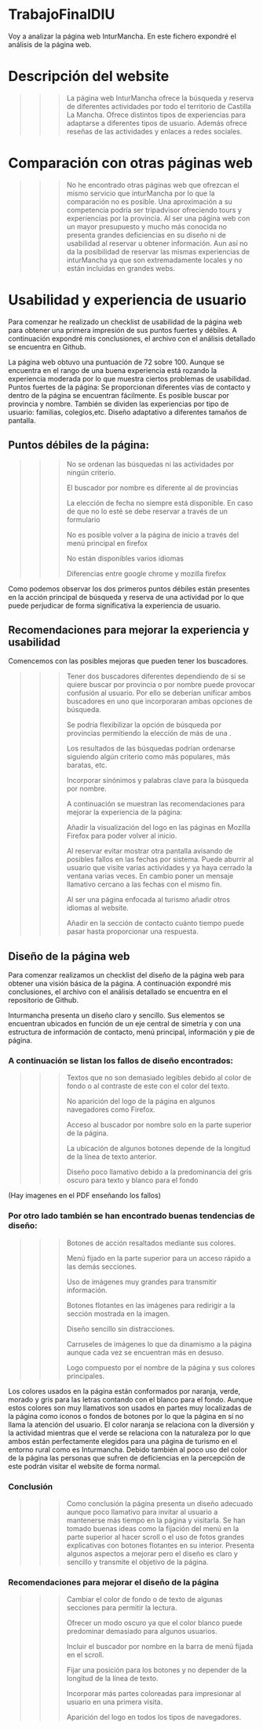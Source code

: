 # TrabajoFinalDIU
Voy a analizar la página web InturMancha. En este fichero expondré el análisis de la página web. 

# Descripción del website
>>>La página web InturMancha ofrece la búsqueda y reserva de diferentes actividades por todo el territorio de Castilla La Mancha. Ofrece distintos tipos de experiencias para adaptarse a diferentes tipos de usuario. Además ofrece reseñas de las actividades y enlaces a redes sociales.

# Comparación con otras páginas web
>>>No he encontrado otras páginas web que ofrezcan el mismo servicio que inturMancha por lo que la comparación no es posible. Una aproximación a su competencia podría ser tripadvisor ofreciendo tours y experiencias por la provincia. Al ser una página web con un mayor presupuesto y mucho más conocida no presenta grandes deficiencias en su diseño ni de usabilidad al reservar u obtener información. Aun así no da la posibilidad de reservar las mismas experiencias de inturMancha ya que son extremadamente locales y no están incluidas en grandes webs. 

# Usabilidad y experiencia de usuario
Para comenzar he realizado un checklist de usabilidad de la página web para obtener una primera impresión de sus puntos fuertes y débiles. A continuación expondré mis conclusiones, el archivo con el análisis detallado se encuentra en Github. 

La página web obtuvo una puntuación de 72 sobre 100. Aunque se encuentra en el rango de una buena experiencia está rozando la experiencia moderada por lo que muestra ciertos problemas de usabilidad. 
Puntos fuertes de la página: 
Se proporcionan diferentes vías de contacto y dentro de la página se encuentran fácilmente.
Es posible buscar por provincia y nombre. También se dividen las experiencias por tipo de usuario: familias, colegios,etc.
Diseño adaptativo a diferentes tamaños de pantalla.

## Puntos débiles de la página:
>>> No se ordenan las búsquedas ni las actividades por ningún criterio.
>>> 
>>> El buscador por nombre es diferente al de provincias
>>> 
>>> La elección de fecha no siempre está disponible. En caso de que no lo esté se debe reservar a través de un formulario
>>> 
>>> No es posible volver a la página de inicio a través del menú principal en firefox
>>> 
>>> No están disponibles varios idiomas
>>> 
>>> Diferencias entre google chrome y mozilla firefox
>>> 

Como podemos observar los dos primeros puntos débiles están presentes en la acción principal de búsqueda y reserva de una actividad por lo que puede perjudicar de forma significativa la experiencia de usuario.

## Recomendaciones para mejorar la experiencia y usabilidad
Comencemos con las posibles mejoras que pueden tener los buscadores.

>>> Tener dos buscadores diferentes dependiendo de si se quiere buscar por provincia o por nombre puede provocar confusión al usuario. Por ello se deberían unificar ambos buscadores en uno que incorporaran ambas opciones de búsqueda.
>>> 
>>>Se podría flexibilizar la opción de búsqueda por provincias permitiendo la elección de más de una .
>>> 
>>>Los resultados de las búsquedas podrían ordenarse siguiendo algún criterio como más populares, más baratas, etc.
>>> 
>>>Incorporar sinónimos y palabras clave para la búsqueda por nombre.
>>> 
>>>A continuación se muestran las recomendaciones para mejorar la experiencia de la página:
>>>
>>>Añadir la visualización del logo en las páginas  en Mozilla Firefox para poder volver al inicio.
>>>
>>>Al reservar evitar mostrar otra pantalla avisando de posibles fallos en las fechas por sistema. Puede aburrir al usuario que visite varias actividades y ya haya cerrado la ventana varias veces. En cambio poner un mensaje llamativo cercano a las fechas con el mismo fin.
>>>
>>>Al ser una página enfocada al turismo añadir otros idiomas al website.
>>>
>>>Añadir en la sección de contacto cuánto tiempo puede pasar hasta proporcionar una respuesta.

## Diseño de la página web
Para comenzar realizamos un checklist del diseño de la página web para obtener una visión básica de la página. A continuación expondré mis conclusiones, el archivo con el análisis detallado se encuentra en el repositorio de Github. 

Inturmancha presenta un diseño claro y sencillo. Sus elementos se encuentran ubicados en función de un eje central de simetría y con una estructura de información de contacto, menú principal, información y pie de página.

### A continuación se listan los fallos de diseño encontrados:

>>>Textos que no son demasiado legibles debido al color de fondo o al contraste de este con el color del texto.
>>>
>>>No aparición del logo de la página en algunos navegadores como Firefox.
>>>
>>>Acceso al buscador por nombre solo en la parte superior de la página.
>>>
>>>La ubicación de algunos botones depende de la longitud de la línea de texto anterior.
>>>
>>>Diseño poco llamativo debido a la predominancia del gris oscuro para texto y blanco para el fondo

(Hay imagenes en el PDF enseñando los fallos)
	

### Por otro lado también se han encontrado buenas tendencias de diseño:
>>>Botones de acción resaltados mediante sus colores.
>>>
>>>Menú fijado en la parte superior para un acceso rápido a las demás secciones.
>>>
>>>Uso de imágenes muy grandes para transmitir información.
>>>
>>>Botones flotantes en las imágenes para redirigir a la sección mostrada en la imagen.
>>>
>>>Diseño sencillo sin distracciones.
>>>
>>>Carruseles de imágenes lo que da dinamismo a la página aunque cada vez se encuentran más en desuso.
>>>
>>>Logo compuesto por el nombre de la página y sus colores principales.

Los colores usados en la página están conformados por naranja, verde, morado y gris para las letras contando con el blanco para el fondo. Aunque estos colores son muy llamativos son usados en partes muy localizadas de la página como iconos o fondos de botones por lo que la página en sí no llama la atención del usuario. El color naranja se relaciona con la diversión y la actividad mientras que el verde se relaciona con la naturaleza por lo que ambos están perfectamente elegidos para una página de turismo en el entorno rural como es Inturmancha. Debido también al poco uso del color de la página las personas que sufren de deficiencias en la percepción de este podrán visitar el website de forma normal.

### Conclusión
>>>Como conclusión la página presenta un diseño adecuado aunque poco llamativo para invitar al usuario a mantenerse más tiempo en la página y visitarla. Se han tomado buenas ideas como la fijación del menú en la parte superior al hacer scroll o el uso de fotos grandes explicativas con botones flotantes en su interior. Presenta algunos aspectos a mejorar pero el diseño es claro y sencillo y transmite el objetivo de la página.

### Recomendaciones para mejorar el diseño de la página
>>>Cambiar el color de fondo o de texto de algunas secciones para permitir la lectura.
>>>
>>>Ofrecer un modo oscuro ya que el color blanco puede predominar demasiado para algunos usuarios.
>>>
>>>Incluir el buscador por nombre en la barra de menú fijada en el scroll.
>>>
>>>Fijar una posición para los botones y no depender de la longitud de la línea de texto.
>>>
>>>Incorporar más partes coloreadas para impresionar al usuario en una primera visita.
>>>
>>>Aparición del logo en todos los tipos de navegadores.

